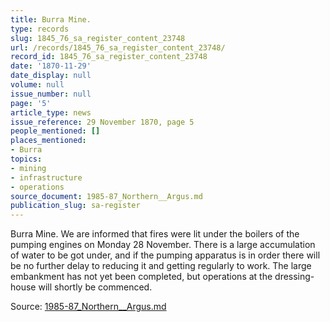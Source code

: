 ```yaml
---
title: Burra Mine.
type: records
slug: 1845_76_sa_register_content_23748
url: /records/1845_76_sa_register_content_23748/
record_id: 1845_76_sa_register_content_23748
date: '1870-11-29'
date_display: null
volume: null
issue_number: null
page: '5'
article_type: news
issue_reference: 29 November 1870, page 5
people_mentioned: []
places_mentioned:
- Burra
topics:
- mining
- infrastructure
- operations
source_document: 1985-87_Northern__Argus.md
publication_slug: sa-register
---
```


Burra Mine.  We are informed that fires were lit under the boilers of the pumping engines on Monday 28 November.  There is a large accumulation of water to be got under, and if the pumping apparatus is in order there will be no further delay to reducing it and getting regularly to work.  The large embankment has not yet been completed, but operations at the dressing-house will shortly be commenced.

Source: [1985-87_Northern__Argus.md](/downloads/markdown/1985-87_Northern__Argus.md)
